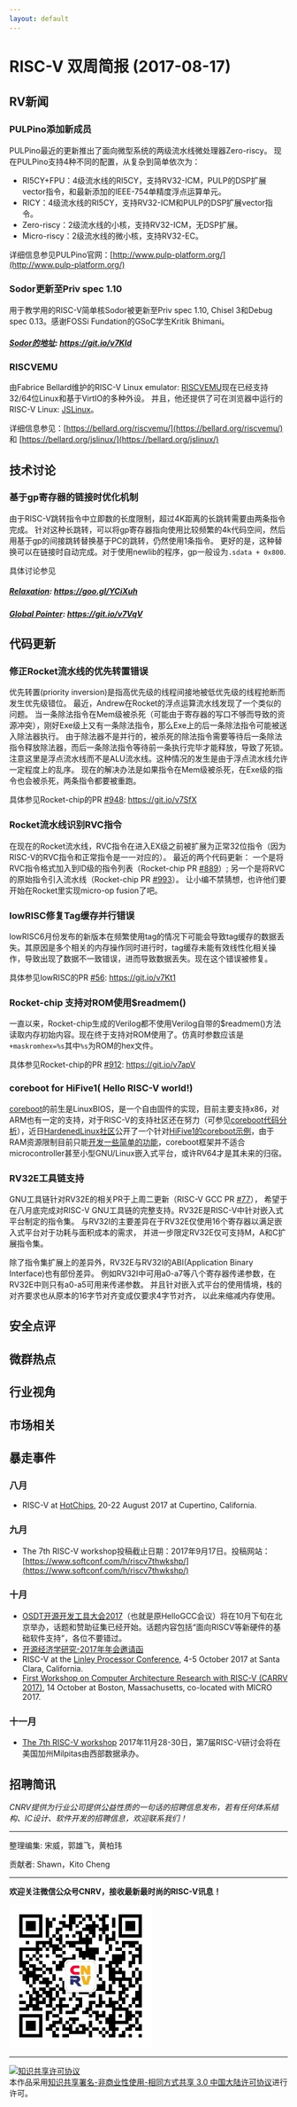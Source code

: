 ```yaml
---
layout: default
---
```


# RISC-V 双周简报 (2017-08-17)

## RV新闻

### PULPino添加新成员

PULPino最近的更新推出了面向微型系统的两级流水线微处理器Zero-riscy。
现在PULPino支持4种不同的配置，从复杂到简单依次为：
- RI5CY+FPU：4级流水线的RI5CY，支持RV32-ICM，PULP的DSP扩展vector指令，和最新添加的IEEE-754单精度浮点运算单元。
- RICY：4级流水线的RI5CY，支持RV32-ICM和PULP的DSP扩展vector指令。
- Zero-riscy：2级流水线的小核，支持RV32-ICM，无DSP扩展。
- Micro-riscy：2级流水线的微小核，支持RV32-EC。

详细信息参见PULPino官网：[http://www.pulp-platform.org/](http://www.pulp-platform.org/)

### Sodor更新至Priv spec 1.10

用于教学用的RISC-V简单核Sodor被更新至Priv spec 1.10, Chisel 3和Debug spec 0.13。感谢FOSSi Fundation的GSoC学生Kritik Bhimani。

##### [Sodor的地址](https://github.com/ucb-bar/riscv-sodor): https://git.io/v7Kld

### RISCVEMU

由Fabrice Bellard维护的RISC-V Linux emulator: [RISCVEMU](https://bellard.org/riscvemu/)现在已经支持32/64位Linux和基于VirtIO的多种外设。
并且，他还提供了可在浏览器中运行的RISC-V Linux: [JSLinux](https://bellard.org/jslinux/)。

详细信息参见：[https://bellard.org/riscvemu/](https://bellard.org/riscvemu/) 和 [https://bellard.org/jslinux/](https://bellard.org/jslinux/)

## 技术讨论

### 基于gp寄存器的链接时优化机制

由于RISC-V跳转指令中立即数的长度限制，超过4K距离的长跳转需要由两条指令完成。
针对这种长跳转，可以将gp寄存器指向使用比较频繁的4k代码空间，然后用基于gp的间接跳转替换基于PC的跳转，仍然使用1条指令。
更好的是，这种替换可以在链接时自动完成。对于使用newlib的程序，gp一般设为`.sdata + 0x800`.

具体讨论参见
##### [Relaxation](https://groups.google.com/a/groups.riscv.org/forum/#!msg/sw-dev/60IdaZj27dY/5MydPLnHAQAJ): https://goo.gl/YCiXuh
##### [Global Pointer](https://gnu-mcu-eclipse.github.io/arch/riscv/programmer/#the-gp-global-pointer-register): https://git.io/v7VqV


## 代码更新

### 修正Rocket流水线的优先转置错误

优先转置(priority inversion)是指高优先级的线程间接地被低优先级的线程抢断而发生优先级错位。
最近，Andrew在Rocket的浮点运算流水线发现了一个类似的问题。
当一条除法指令在Mem级被杀死（可能由于寄存器的写口不够而导致的资源冲突），刚好Exe级上又有一条除法指令，那么Exe上的后一条除法指令可能被送入除法器执行。
由于除法器不是并行的，被杀死的除法指令需要等待后一条除法指令释放除法器，而后一条除法指令等待前一条执行完毕才能释放，导致了死锁。
注意这里是浮点流水线而不是ALU流水线。这种情况的发生是由于浮点流水线允许一定程度上的乱序。
现在的解决办法是如果指令在Mem级被杀死，在Exe级的指令也会被杀死，两条指令都要被重跑。

具体参见Rocket-chip的PR [#948](https://github.com/freechipsproject/rocket-chip/pull/948): https://git.io/v7SfX


### Rocket流水线识别RVC指令

在现在的Rocket流水线，RVC指令在进入EX级之前被扩展为正常32位指令（因为RISC-V的RVC指令和正常指令是一一对应的）。
最近的两个代码更新：
一个是将RVC指令格式加入到ID级的指令列表（Rocket-chip PR [#889](https://github.com/freechipsproject/rocket-chip/pull/889)）;
另一个是将RVC的原始指令引入流水线（Rocket-chip PR [#993](https://github.com/freechipsproject/rocket-chip/pull/933)）。
让小编不禁猜想，也许他们要开始在Rocket里实现micro-op fusion了吧。

### lowRISC修复Tag缓存并行错误

lowRISC6月份发布的新版本在频繁使用tag的情况下可能会导致tag缓存的数据丢失。其原因是多个相关的内存操作同时进行时，tag缓存未能有效线性化相关操作，导致出现了数据不一致错误，进而导致数据丢失。现在这个错误被修复。

具体参见lowRISC的PR [#56](https://github.com/lowRISC/lowrisc-chip/pull/56): https://git.io/v7Kt1

### Rocket-chip 支持对ROM使用$readmem()

一直以来，Rocket-chip生成的Verilog都不使用Verilog自带的$readmem()方法读取内存初始内容。现在终于支持对ROM使用了。仿真时参数应该是`+maskromhex=%s`其中`%s`为ROM的hex文件。

具体参见Rocket-chip的PR [#912](https://github.com/freechipsproject/rocket-chip/pull/912): https://git.io/v7apV

### coreboot for HiFive1( Hello RISC-V world!)

[coreboot](https://www.coreboot.org/)的前生是LinuxBIOS，是一个自由固件的实现，目前主要支持x86，对ARM也有一定的支持，对于RISC-V的支持社区还在努力（可参见[coreboot代码分析](https://github.com/hardenedlinux/embedded-iot_profile/blob/master/docs/riscv/coreboot%E5%88%86%E6%9E%90.md)），近日[HardenedLinux社区](https://github.com/hardenedlinux)公开了一个针对[HiFive1的coreboot示例](https://github.com/hardenedlinux/coreboot4HiFive1)，由于RAM资源限制目前只能[开发一些简单的功能](https://github.com/hardenedlinux/coreboot4HiFive1/blob/master/coreboot4HiFive-README.md)，coreboot框架并不适合microcontroller甚至小型GNU/Linux嵌入式平台，或许RV64才是其未来的归宿。

### RV32E工具链支持

GNU工具链针对RV32E的相关PR于上周二更新（RISC-V GCC PR [#77](https://github.com/riscv/riscv-gcc/pull/77)），
希望于在八月底完成对RISC-V GNU工具链的完整支持。RV32E是RISC-V中针对嵌入式平台制定的指令集。
与RV32I的主要差异在于RV32E仅使用16个寄存器以满足嵌入式平台对于功耗与面积成本的需求，
并进一步限定RV32E仅可支持M，A和C扩展指令集。

除了指令集扩展上的差异外，RV32E与RV32I的ABI(Application Binary Interface)也有部份差异。
例如RV32I中可用a0-a7等八个寄存器传递参数，在RV32E中则只有a0-a5可用来传递参数。
并且针对嵌入式平台的使用情境，栈的对齐要求也从原本的16字节对齐变成仅要求4字节对齐，
以此来缩减内存使用。

## 安全点评


## 微群热点


## 行业视角
	

## 市场相关


## 暴走事件

### 八月
+ RISC-V at [HotChips](https://www.hotchips.org/), 20-22 August 2017 at Cupertino, California.

### 九月
+ The 7th RISC-V workshop投稿截止日期：2017年9月17日。投稿网站：[https://www.softconf.com/h/riscv7thwkshp/](https://www.softconf.com/h/riscv7thwkshp/)

### 十月
+ [OSDT开源开发工具大会2017](http://www.hellogcc.org/?p=34315)（也就是原HelloGCC会议）将在10月下旬在北京举办，话题和赞助征集已经开始。话题内容包括“面向RISCV等新硬件的基础软件支持”，各位不要错过。
+ [开源经济学研究-2017年年会邀请函](http://www.open-source-economics.org/open_source_economics_2017.html)
+ RISC-V at the [Linley Processor Conference](http://www.linleygroup.com/events/event.php?num=43), 4-5 October 2017 at Santa Clara, California.
+ [First Workshop on Computer Architecture Research with RISC-V (CARRV 2017)](https://carrv.github.io/#first-workshop-on-computer-architecture-research-with-risc-v-carrv-2017), 14 October at Boston, Massachusetts, co-located with MICRO 2017.

### 十一月
+ [The 7th RISC-V workshop](https://www.softconf.com/h/riscv7thwkshp/) 2017年11月28-30日，第7届RISC-V研讨会将在美国加州Milpitas由西部数据承办。

## 招聘简讯

_CNRV提供为行业公司提供公益性质的一句话的招聘信息发布，若有任何体系结构、IC设计、软件开发的招聘信息，欢迎联系我们！_

----

整理编集: 宋威，郭雄飞，黄柏玮

贡献者: Shawn，Kito Cheng

----

**欢迎关注微信公众号CNRV，接收最新最时尚的RISC-V讯息！**

![CNRV微信公众号](/assets/images/cnrv_qr.png)

----

<a rel="license" href="http://creativecommons.org/licenses/by-nc-sa/3.0/cn/"><img alt="知识共享许可协议" style="border-width:0" src="https://i.creativecommons.org/l/by-nc-sa/3.0/cn/80x15.png" /></a><br />本作品采用<a rel="license" href="http://creativecommons.org/licenses/by-nc-sa/3.0/cn/">知识共享署名-非商业性使用-相同方式共享 3.0 中国大陆许可协议</a>进行许可。
